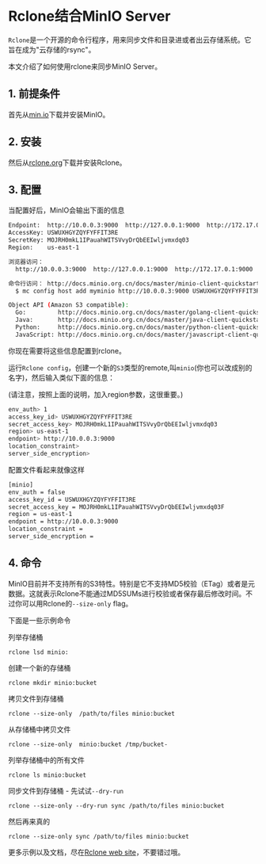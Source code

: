# Rclone结合MinIO Server

`Rclone`是一个开源的命令行程序，用来同步文件和目录进或者出云存储系统。它旨在成为"云存储的rsync"。

本文介绍了如何使用rclone来同步MinIO Server。

## 1. 前提条件

首先从[min.io](https://min.io/)下载并安装MinIO。

## 2. 安装

然后从[rclone.org](http://rclone.org)下载并安装Rclone。

## 3. 配置

当配置好后，MinIO会输出下面的信息

```sh
Endpoint:  http://10.0.0.3:9000  http://127.0.0.1:9000  http://172.17.0.1:9000
AccessKey: USWUXHGYZQYFYFFIT3RE
SecretKey: MOJRH0mkL1IPauahWITSVvyDrQbEEIwljvmxdq03
Region:    us-east-1

浏览器访问：
  http://10.0.0.3:9000  http://127.0.0.1:9000  http://172.17.0.1:9000

命令行访问： http://docs.minio.org.cn/docs/master/minio-client-quickstart-guide
  $ mc config host add myminio http://10.0.0.3:9000 USWUXHGYZQYFYFFIT3RE MOJRH0mkL1IPauahWITSVvyDrQbEEIwljvmxdq03

Object API (Amazon S3 compatible):
  Go:         http://docs.minio.org.cn/docs/master/golang-client-quickstart-guide
  Java:       http://docs.minio.org.cn/docs/master/java-client-quickstart-guide
  Python:     http://docs.minio.org.cn/docs/master/python-client-quickstart-guide
  JavaScript: http://docs.minio.org.cn/docs/master/javascript-client-quickstart-guide
```

你现在需要将这些信息配置到rclone。

运行`Rclone config`，创建一个新的`S3`类型的remote,叫`minio`(你也可以改成别的名字)，然后输入类似下面的信息：

(请注意，按照上面的说明，加入region参数，这很重要。)

```sh
env_auth> 1
access_key_id> USWUXHGYZQYFYFFIT3RE
secret_access_key> MOJRH0mkL1IPauahWITSVvyDrQbEEIwljvmxdq03  
region> us-east-1
endpoint> http://10.0.0.3:9000
location_constraint>
server_side_encryption>
```

配置文件看起来就像这样

```sh
[minio]
env_auth = false
access_key_id = USWUXHGYZQYFYFFIT3RE
secret_access_key = MOJRH0mkL1IPauahWITSVvyDrQbEEIwljvmxdq03F
region = us-east-1
endpoint = http://10.0.0.3:9000
location_constraint =
server_side_encryption =
```

## 4. 命令

MinIO目前并不支持所有的S3特性。特别是它不支持MD5校验（ETag）或者是元数据。这就表示Rclone不能通过MD5SUMs进行校验或者保存最后修改时间。不过你可以用Rclone的`--size-only` flag。

下面是一些示例命令

列举存储桶

```
rclone lsd minio:
```

创建一个新的存储桶

```
rclone mkdir minio:bucket
```

拷贝文件到存储桶

```
rclone --size-only  /path/to/files minio:bucket
```

从存储桶中拷贝文件

```
rclone --size-only  minio:bucket /tmp/bucket-
```

列举存储桶中的所有文件

```
rclone ls minio:bucket
```

同步文件到存储桶 - 先试试`--dry-run`

```
rclone --size-only --dry-run sync /path/to/files minio:bucket
```

然后再来真的

```
rclone --size-only sync /path/to/files minio:bucket
```

更多示例以及文档，尽在[Rclone web site](http://rclone.org)，不要错过哦。